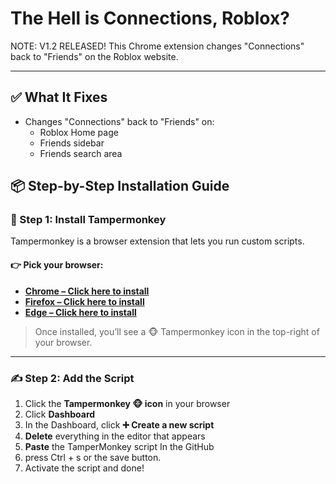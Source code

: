 # The Hell is Connections, Roblox?
NOTE: V1.2 RELEASED!
This Chrome extension changes "Connections" back to "Friends" on the Roblox website.


---

## ✅ What It Fixes

- Changes "Connections" back to "Friends" on:
  - Roblox Home page
  - Friends sidebar
  - Friends search area

## 📦 Step-by-Step Installation Guide

### 🧩 Step 1: Install Tampermonkey

Tampermonkey is a browser extension that lets you run custom scripts.

#### 👉 Pick your browser:

- **[Chrome – Click here to install](https://chrome.google.com/webstore/detail/tampermonkey/dhdgffkkebhmkfjojejmpbldmpobfkfo)**
- **[Firefox – Click here to install](https://addons.mozilla.org/en-US/firefox/addon/tampermonkey/)**
- **[Edge – Click here to install](https://microsoftedge.microsoft.com/addons/detail/tampermonkey/dhjddffhdkjifepbbgmdhlflgkhbkfbo)**

> Once installed, you’ll see a 🐵 Tampermonkey icon in the top-right of your browser.

---

### ✍️ Step 2: Add the Script

1. Click the **Tampermonkey 🐵 icon** in your browser
2. Click **Dashboard**
4. In the Dashboard, click **➕ Create a new script**
6. **Delete** everything in the editor that appears
8. **Paste** the TamperMonkey script In the GitHub
9. press Ctrl + s or the save button.
11. Activate the script and done!
